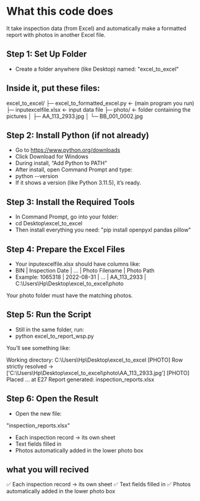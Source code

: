 # What this code does 

It take inspection data (from Excel) and automatically make a formatted report with photos in another Excel file.

## Step 1: Set Up Folder
- Create a folder anywhere (like Desktop) named: "excel_to_excel"


## Inside it, put these files:

excel_to_excel/
├─ excel_to_formatted_excel.py        ← (main program you run)
├─ inputexcelfile.xlsx                ←  input data file
├─ photo/                             ← folder containing the pictures
│  ├─ AA_113_2933.jpg
│  └─ BB_001_0002.jpg

## Step 2: Install Python (if not already)
- Go to https://www.python.org/downloads
- Click Download for Windows
- During install, “Add Python to PATH”
- After install, open Command Prompt and type:
- python --version
- If it shows a version (like Python 3.11.5), it’s ready.

## Step 3: Install the Required Tools
- In Command Prompt, go into your folder:
- cd Desktop\excel_to_excel
- Then install everything you need: "pip install openpyxl pandas pillow"

## Step 4: Prepare the Excel Files
- Your inputexcelfile.xlsx should have columns like:
- BIN | Inspection Date | ... | Photo Filename | Photo Path
- Example:
  1065318 | 2022-08-31 | ... | AA_113_2933 | C:\Users\Hp\Desktop\excel_to_excel\photo

Your photo folder must have the matching photos.
## Step 5: Run the Script
- Still in the same folder, run:
- python excel_to_report_wsp.py


You’ll see something like:

Working directory: C:\Users\Hp\Desktop\excel_to_excel
[PHOTO] Row strictly resolved -> ['C:\\Users\\Hp\\Desktop\\excel_to_excel\\photo\\AA_113_2933.jpg']
[PHOTO] Placed ... at E27
Report generated: inspection_reports.xlsx

## Step 6: Open the Result
- Open the new file:

"inspection_reports.xlsx"

- Each inspection record → its own sheet
- Text fields filled in
- Photos automatically added in the lower photo box

## what you will recived
✅ Each inspection record → its own sheet
✅ Text fields filled in
✅ Photos automatically added in the lower photo box
